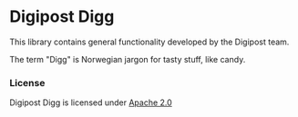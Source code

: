 Digipost Digg
===============================

This library contains general functionality developed by the Digipost team.

The term "Digg" is Norwegian jargon for tasty stuff, like candy.



### License

Digipost Digg is licensed under [Apache 2.0](http://www.apache.org/licenses/LICENSE-2.0.html)

